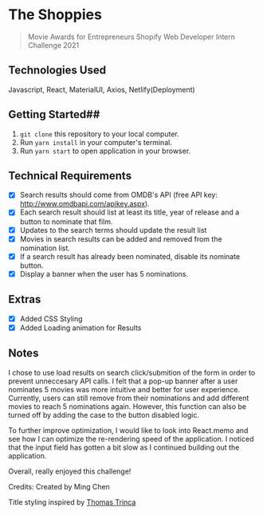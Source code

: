 # The Shoppies

> Movie Awards for Entrepreneurs
> Shopify Web Developer Intern Challenge 2021

## Technologies Used
Javascript, React, MaterialUI, Axios, Netlify(Deployment)

## Getting Started##

1. `git clone` this repository to your local computer.
2. Run `yarn install` in your computer's terminal.
3. Run `yarn start` to open application in your browser.

## Technical Requirements

- [x] Search results should come from OMDB's API (free API key: http://www.omdbapi.com/apikey.aspx).
- [x] Each search result should list at least its title, year of release and a button to nominate that film.
- [x] Updates to the search terms should update the result list
- [x] Movies in search results can be added and removed from the nomination list.
- [x] If a search result has already been nominated, disable its nominate button.
- [x] Display a banner when the user has 5 nominations.

## Extras

- [x] Added CSS Styling
- [x] Added Loading animation for Results

## Notes
I chose to use load results on search click/submition of the form in order to prevent unneccesary API calls. I felt that a pop-up banner after a user nominates 5 movies was more intuitive and better for user experience. Currently, users can still remove from their nominations and add different movies to reach 5 nominations again. However, this function can also be turned off by adding the case to the button disabled logic.

To further improve optimization, I would like to look into React.memo and see how I can optimize the re-rendering speed of the application. I noticed that the input field has gotten a bit slow as I continued building out the application.

Overall, really enjoyed this challenge!

Credits:
Created by Ming Chen

Title styling inspired by [Thomas Trinca](https://codepen.io/Trinca/pen/NAvpWa)
